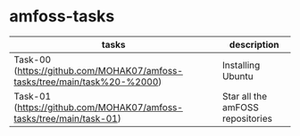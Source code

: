 # amfoss-tasks
|tasks|description|
|-----|-----------|
|Task-00 (https://github.com/MOHAK07/amfoss-tasks/tree/main/task%20-%2000)|Installing Ubuntu|
|Task-01 (https://github.com/MOHAK07/amfoss-tasks/tree/main/task-01)| Star all the amFOSS repositories|
